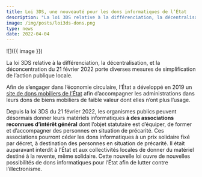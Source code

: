 ```yaml
---
title: Loi 3DS, une nouveauté pour les dons informatiques de l’État
description: "La loi 3DS relative à la différenciation, la décentralisation, et la déconcentration porte diverses mesures de simplification de l’action publique locale notamment en facilitant les dons informatiques vers les associations."
image: /img/posts/loi3ds-dons.png
type: news
date: 2022-04-04
---
```


![]({{ image }})

La loi 3DS relative à la différenciation, la décentralisation, et la déconcentration du 21 février 2022 porte diverses mesures de simplification de l’action publique locale.

Afin de s’engager dans l’économie circulaire, l’État a développé en 2019 un [site de dons mobiliers de l’État](https://dons.encheres-domaine.gouv.fr/) afin d’accompagner les administrations dans leurs dons de biens mobiliers de faible valeur dont elles n’ont plus l’usage.

Depuis la loi 3DS du 21 février 2022, les organismes publics peuvent désormais donner leurs matériels informatiques **à des associations reconnues d’intérêt général** dont l’objet statutaire est d’équiper, de former et d’accompagner des personnes en situation de précarité. Ces associations pourront céder les dons informatiques à un prix solidaire fixé par décret, à destination des personnes en situation de précarité. Il était auparavant interdit à l’État et aux collectivités locales de donner du matériel destiné à la revente, même solidaire. Cette nouvelle loi ouvre de nouvelles possibilités de dons informatiques pour l’État afin de lutter contre l’illectronisme.

